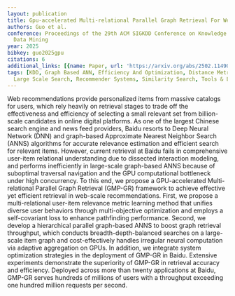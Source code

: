 ```yaml
---
layout: publication
title: Gpu-accelerated Multi-relational Parallel Graph Retrieval For Web-scale Recommendations
authors: Guo et al.
conference: Proceedings of the 29th ACM SIGKDD Conference on Knowledge Discovery and
  Data Mining
year: 2025
bibkey: guo2025gpu
citations: 6
additional_links: [{name: Paper, url: 'https://arxiv.org/abs/2502.11490'}]
tags: [KDD, Graph Based ANN, Efficiency And Optimization, Distance Metric Learning,
  Large Scale Search, Recommender Systems, Similarity Search, Tools & Libraries, Evaluation]
---
```

Web recommendations provide personalized items from massive catalogs for
users, which rely heavily on retrieval stages to trade off the effectiveness
and efficiency of selecting a small relevant set from billion-scale candidates
in online digital platforms. As one of the largest Chinese search engine and
news feed providers, Baidu resorts to Deep Neural Network (DNN) and graph-based
Approximate Nearest Neighbor Search (ANNS) algorithms for accurate relevance
estimation and efficient search for relevant items. However, current retrieval
at Baidu fails in comprehensive user-item relational understanding due to
dissected interaction modeling, and performs inefficiently in large-scale
graph-based ANNS because of suboptimal traversal navigation and the GPU
computational bottleneck under high concurrency. To this end, we propose a
GPU-accelerated Multi-relational Parallel Graph Retrieval (GMP-GR) framework to
achieve effective yet efficient retrieval in web-scale recommendations. First,
we propose a multi-relational user-item relevance metric learning method that
unifies diverse user behaviors through multi-objective optimization and employs
a self-covariant loss to enhance pathfinding performance. Second, we develop a
hierarchical parallel graph-based ANNS to boost graph retrieval throughput,
which conducts breadth-depth-balanced searches on a large-scale item graph and
cost-effectively handles irregular neural computation via adaptive aggregation
on GPUs. In addition, we integrate system optimization strategies in the
deployment of GMP-GR in Baidu. Extensive experiments demonstrate the
superiority of GMP-GR in retrieval accuracy and efficiency. Deployed across
more than twenty applications at Baidu, GMP-GR serves hundreds of millions of
users with a throughput exceeding one hundred million requests per second.